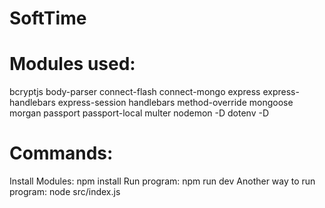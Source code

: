 # SoftTime

# Modules used:
bcryptjs body-parser connect-flash connect-mongo express express-handlebars express-session handlebars method-override mongoose morgan passport passport-local multer
nodemon -D
dotenv -D

# Commands:
Install Modules: npm install
Run program: npm run dev
Another way to run program: node src/index.js
